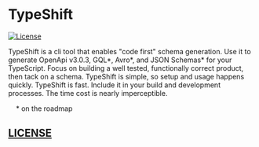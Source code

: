 # TypeShift
[![License](http://img.shields.io/:license-mit-blue.svg?style=flat)](https://opensource.org/licenses/MIT)

TypeShift is a cli tool that enables "code first" schema generation. Use it to generate OpenApi v3.0.3, GQL*, Avro*, and JSON Schemas* for your TypeScript. Focus on building a well tested, functionally correct product, then tack on a schema. TypeShift is simple, so setup and usage happens quickly. TypeShift is fast. Include it in your build and development processes. The time cost is nearly imperceptible.

&nbsp;&nbsp;&nbsp;&nbsp;* on the roadmap

## [LICENSE](LICENSE)